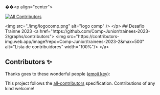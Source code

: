��< p   a l i g n = " c e n t e r " > 
 
<!-- ALL-CONTRIBUTORS-BADGE:START - Do not remove or modify this section -->
[![All Contributors](https://img.shields.io/badge/all_contributors-0-orange.svg?style=flat-square)](#contributors-)
<!-- ALL-CONTRIBUTORS-BADGE:END -->
     < i m g   s r c = " . / i m g / l o g o c o m p . p n g "   a l t = " l o g o   c o m p "   / > 
 
 < / p > 
 
 
 
 # #   D e s a f i o   T r a i n n e   2 0 2 3 
 
 
 
 < a   h r e f = " h t t p s : / / g i t h u b . c o m / C o m p - J u n i o r / t r a i n e e s - 2 0 2 3 - 2 / g r a p h s / c o n t r i b u t o r s " > 
 
     < i m g   s r c = " h t t p s : / / c o n t r i b u t o r s - i m g . w e b . a p p / i m a g e ? r e p o = C o m p - J u n i o r / t r a i n e e s - 2 0 2 3 - 2 & m a x = 5 0 0 "   a l t = " L i s t a   d e   c o n t r i b u i d o r e s "   w i d t h = " 1 0 0 % " / > 
 
 < / a > 
 
 
## Contributors ✨

Thanks goes to these wonderful people ([emoji key](https://allcontributors.org/docs/en/emoji-key)):

<!-- ALL-CONTRIBUTORS-LIST:START - Do not remove or modify this section -->
<!-- prettier-ignore-start -->
<!-- markdownlint-disable -->
<!-- markdownlint-restore -->
<!-- prettier-ignore-end -->
<!-- ALL-CONTRIBUTORS-LIST:END -->

This project follows the [all-contributors](https://github.com/all-contributors/all-contributors) specification. Contributions of any kind welcome!